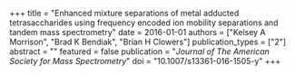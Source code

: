 +++
title = "Enhanced mixture separations of metal adducted tetrasaccharides using frequency encoded ion mobility separations and tandem mass spectrometry"
date = 2016-01-01
authors = ["Kelsey A Morrison", "Brad K Bendiak", "Brian H Clowers"]
publication_types = ["2"]
abstract = ""
featured = false
publication = "*Journal of The American Society for Mass Spectrometry*"
doi = "10.1007/s13361-016-1505-y"
+++

